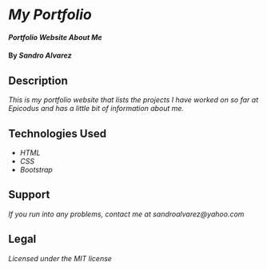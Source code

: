 # _My Portfolio_

#### _Portfolio Website About Me_

#### By _**Sandro Alvarez**_

## Description

_This is my portfolio website that lists the projects I have worked on so far at Epicodus and has a little bit of information about me._

## Technologies Used

* _HTML_
* _CSS_
* _Bootstrap_

## Support

_If you run into any problems, contact me at sandroalvarez@yahoo.com_

## Legal

_Licensed under the MIT license_
